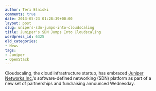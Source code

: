```yaml
---
author: Teri Elniski
comments: true
date: 2013-05-23 01:28:39+00:00
layout: post
slug: unipers-sdn-jumps-into-cloudscaling
title: Juniper's SDN Jumps Into Cloudscaling
wordpress_id: 6325
old_categories:
- News
tags:
- Juniper
- OpenStack
---
```


Cloudscaling, the cloud infrastructure startup, has embraced [Juniper Networks Inc.](http://www.juniper.net/)'s software-defined networking (SDN) platform as part of a new set of partnerships and fundraising announced Wednesday.
